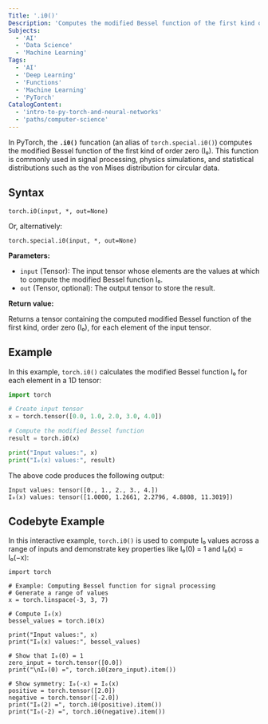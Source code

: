```yaml
---
Title: '.i0()'
Description: 'Computes the modified Bessel function of the first kind of order zero.'
Subjects:
  - 'AI'
  - 'Data Science'
  - 'Machine Learning'
Tags:
  - 'AI'
  - 'Deep Learning'
  - 'Functions'
  - 'Machine Learning'
  - 'PyTorch'
CatalogContent:
  - 'intro-to-py-torch-and-neural-networks'
  - 'paths/computer-science'
---
```


In PyTorch, the **`.i0()`** funcation (an alias of `torch.special.i0()`) computes the modified Bessel function of the first kind of order zero (I₀). This function is commonly used in signal processing, physics simulations, and statistical distributions such as the von Mises distribution for circular data.

## Syntax

```pseudo
torch.i0(input, *, out=None)
```

Or, alternatively:

```shell
torch.special.i0(input, *, out=None)
```

**Parameters:**

- `input` (Tensor): The input tensor whose elements are the values at which to compute the modified Bessel function I₀.
- `out` (Tensor, optional): The output tensor to store the result.

**Return value:**

Returns a tensor containing the computed modified Bessel function of the first kind, order zero (I₀), for each element of the input tensor.

## Example

In this example, `torch.i0()` calculates the modified Bessel function I₀ for each element in a 1D tensor:

```py
import torch

# Create input tensor
x = torch.tensor([0.0, 1.0, 2.0, 3.0, 4.0])

# Compute the modified Bessel function
result = torch.i0(x)

print("Input values:", x)
print("I₀(x) values:", result)
```

The above code produces the following output:

```shell
Input values: tensor([0., 1., 2., 3., 4.])
I₀(x) values: tensor([1.0000, 1.2661, 2.2796, 4.8808, 11.3019])
```

## Codebyte Example

In this interactive example, `torch.i0()` is used to compute I₀ values across a range of inputs and demonstrate key properties like I₀(0) = 1 and I₀(x) = I₀(−x):

```codebyte/python
import torch

# Example: Computing Bessel function for signal processing
# Generate a range of values
x = torch.linspace(-3, 3, 7)

# Compute I₀(x)
bessel_values = torch.i0(x)

print("Input values:", x)
print("I₀(x) values:", bessel_values)

# Show that I₀(0) = 1
zero_input = torch.tensor([0.0])
print("\nI₀(0) =", torch.i0(zero_input).item())

# Show symmetry: I₀(-x) = I₀(x)
positive = torch.tensor([2.0])
negative = torch.tensor([-2.0])
print("I₀(2) =", torch.i0(positive).item())
print("I₀(-2) =", torch.i0(negative).item())
```
